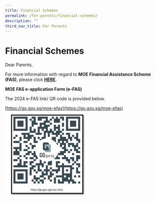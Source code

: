 ```yaml
---
title: Financial Schemes
permalink: /for-parents/financial-schemes/
description: ""
third_nav_title: For Parents
---
```

# Financial Schemes

Dear Parents,

For more information with regard to **MOE Financial Assistance Scheme (FAS)**, please click **[HERE](https://www.moe.gov.sg/financial-matters/financial-assistance)**.

**MOE FAS e-application Form (e-FAS)**

The 2024 e-FAS link/ QR code is provided below.  

[https://go.gov.sg/moe-efas](https://go.gov.sg/moe-efas)
![](/images/efas%20qr%20cod.png)